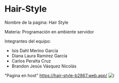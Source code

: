 # Hair-Style
Nombre de la pagina: Hair Style

Materia: Programación en ambiente servidor

Integrantes del equipo:

- Isis Dahl Merino García
- Diana Laura Ramírez García
- Carlos Peralta Cruz
- Brandon Jesús Vásquez Nicolás

"Pagina en host"
https://hair-style-b2867.web.app/
![i](https://user-images.githubusercontent.com/93799187/160310347-119667a9-afdc-4516-946b-72e15c7caf4e.png)
